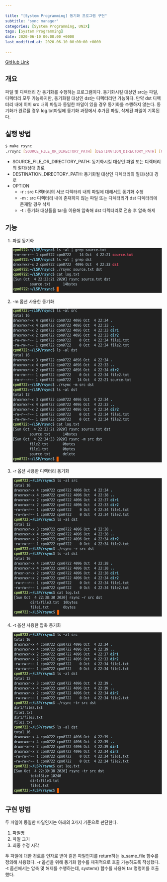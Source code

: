 ```yaml
---

title: "[System Programming] 동기화 프로그램 구현"
subtitle: "sync manager"
categories: [System Programming, UNIX]
tags: [System Programming]
date: 2020-06-10 00:00:00 +0000
last_modified_at: 2020-06-10 00:00:00 +0000

---
```


[GitHub Link](https://github.com/cpm0722/LSP/tree/master/rsync)

## 개요

파일 및 디렉터리 간 동기화를 수행하는 프로그램이다. 동기화시킬 대상인 src는 파일, 디렉터리 모두 가능하지만, 동기화될 대상인 dst는 디렉터리만 가능하다. 만약 dst 디렉터리 내에 이미 src 내의 파일과 동일한 파일이 있을 경우 동기화를 수행하지 않는다. 동기화가 완료될 경우 log.txt파일에 동기화 과정에서 추가된 파일, 삭제된 파일이 기록된다.

## 실행 방법

```bash
$ make rsync
./rsync [SOURCE_FILE_OR_DIRECTORY_PATH] [DESTINATION_DIRECTORY_PATH] [OPTION]
```

- SOURCE_FILE_OR_DIRECTORY_PATH: 동기화시킬 대상인 파일 또는 디렉터리의 절대/상대 경로
- DESTINATION_DIRECTORY_PATH: 동기화될 대상인 디렉터리의 절대/상대 경로
- OPTION
    - -r : src 디렉터리의 서브 디렉터리 내의 파일에 대해서도 동기화 수행
    - -m : src 디렉터리 내에 존재하지 않는 파일 또는 디렉터리가 dst 디렉터리에 존재할 경우 삭제
    - -t : 동기화 대상들을 tar을 이용해 압축해 dst 디렉터리로 전송 후 압축 해제

## 기능

1. 파일 동기화

    ![01.jpg](/assets/images/2020-06-10-Sync-Manager/01.jpg)

2. -m 옵션 사용한 동기화

    ![02.jpg](/assets/images/2020-06-10-Sync-Manager/02.jpg)

3. -r 옵션 사용한 디렉터리 동기화

    ![03.jpg](/assets/images/2020-06-10-Sync-Manager/03.jpg)

4. -t 옵션 사용한 압축 동기화

    ![04.jpg](/assets/images/2020-06-10-Sync-Manager/04.jpg)

## 구현 방법

두 파일이 동일한 파일인지는 아래의 3가지 기준으로 판단한다.

1. 파일명
2. 파일 크기
3. 최종 수정 시각

두 파일에 대한 경로를 인자로 받아 같은 파일인지를 return하는 is_same_file 함수를 정의해 사용했다. -r 옵션을 위해 동기화 함수를 재귀적으로 호출 가능하도록 작성했다. -t 옵션에서는 압축 및 해제를 수행하는데, system() 함수를 사용해 tar 명령어를 호출했다.
